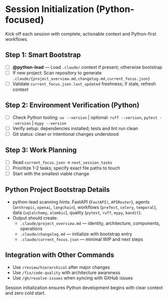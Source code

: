# Session Initialization (Python-focused)

Kick off each session with complete, actionable context and Python-first workflows.

## Step 1: Smart Bootstrap
- [ ] **@python-lead** — Load `.claude/` context if present; otherwise bootstrap
- [ ] If new project: Scan repository to generate `.claude/{project_overview.md,changelog.md,current_focus.json}`
- [ ] Validate `current_focus.json.last_updated` freshness; if stale, refresh context

## Step 2: Environment Verification (Python)
- [ ] Check Python tooling: `uv --version` | optional: `ruff --version`, `pytest --version` | `mypy --version`
- [ ] Verify setup: dependencies installed; tests and lint run clean
- [ ] Git status: clean or intentional changes understood

## Step 3: Work Planning
- [ ] Read `current_focus.json` → `next_session_tasks`
- [ ] Prioritize 1-2 tasks; specify exact file paths to touch
- [ ] Start with the smallest viable change

## Python Project Bootstrap Details
- python-lead scanning hints: FastAPI (`FastAPI(`, `APIRouter`), agents (`anthropic`, `openai`, `langchain`), workflows (`prefect`, `celery`, `temporal`), data (`sqlalchemy`, `alembic`), quality (`pytest`, `ruff`, `mypy`, `bandit`).
- Output should create:
  - `.claude/project_overview.md` — identity, architecture, components, operations
  - `.claude/changelog.md` — initialize with bootstrap entry
  - `.claude/current_focus.json` — minimal WIP and next steps

## Integration with Other Commands
- Use `/review/hierarchical` after major changes
- Use `/fix/code-quality` with architecture awareness
- Use `/gh/resolve-issues` when syncing with GitHub issues

Session initialization ensures Python development begins with clear context and zero cold start.
